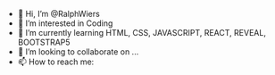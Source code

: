 - 👋 Hi, I’m @RalphWiers
- 👀 I’m interested in Coding
- 🌱 I’m currently learning HTML, CSS, JAVASCRIPT, REACT, REVEAL, BOOTSTRAP5
- 💞️ I’m looking to collaborate on ...
- 📫 How to reach me: 

<!---
RalphWiers/RalphWiers is a ✨ special ✨ repository because its `README.md` (this file) appears on your GitHub profile.
You can click the Preview link to take a look at your changes.
--->
